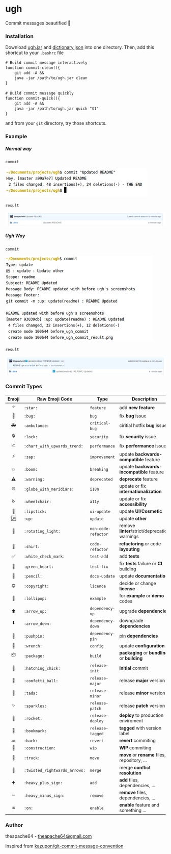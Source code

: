 # ugh
Commit messages beautified 💖 

### Installation

Download [ugh.jar](ugh.jar) and [dictionary.json](dictionary.json) into one directory. Then, add this shortcut to your `.bashrc` file

```
# Build commit message interactively
function commit-clean(){
	git add -A &&
	java -jar /path/to/ugh.jar clean
}

# Build commit message quickly
function commit-quick(){
	git add -A &&
	java -jar /path/to/ugh.jar quick "$1"
}

```

and from your `git` directory, try those shortcuts.


### Example

##### Normal way

`commit`

![](before_ugh_commit.png)


`result`

![](before_ugh_commit_result.png)


##### Ugh Way

`commit`

![](after_ugh_commit.png)


`result`

![](after_ugh_commit_result.png)


### Commit Types

| Emoji                      | Raw Emoji Code               | Type               | Description |
|:--------------------------:|------------------------------|--------------------|-------------|
| :star:                     | `:star:`                     | `feature`          | add **new feature** |
| :bug:                      | `:bug:`                      | `bug`              | fix **bug** issue |
| :ambulance:                | `:ambulance:`                | `critical-bug`              | ciritial hotfix **bug** issue |
| :lock:                     | `:lock:`                     | `security`         | fix **security** issue |
| :chart_with_upwards_trend: | `:chart_with_upwards_trend:` | `performance`      | fix **performance** issue |
| :zap:                      | `:zap:`                      | `improvement`      | update **backwards-compatible** feature |
| :boom:                     | `:boom:`                      | `breaking`         | update **backwards-incompatible** feature |
| :warning:                  | `:warning:`                  | `deprecated`       | **deprecate** feature |
| :globe_with_meridians:     | `:globe_with_meridians:`     | `i18n`             | update or fix **internationalization** |
| :wheelchair:               | `:wheelchair:`               | `a11y`             | update or fix **accessibility** |
| :lipstick:                 | `:lipstick:`                 | `ui-update`           | update **UI/Cosmetic** |
| :up:                       | `:up:`                       | `update`           | update **other** |
| :rotating_light:           | `:rotating_light:`           | `non-code-refactor`         | remove **linter**/strict/deprecation warnings |
| :shirt:                    | `:shirt:`                    | `code-refactor`         | **refactoring** or code **layouting** |
| :white_check_mark:         | `:white_check_mark:`         | `test-add`             | add **tests** |
| :green_heart:              | `:green_heart:`              | `test-fix`             | fix **tests** failure or **CI** building |
| :pencil:                   | `:pencil:`                   | `docs-update`             | update **documentation** |
| :copyright:                | `:copyright:`                | `licence`             | decide or change **license** |
| :lollipop:                 | `:lollipop:`                 | `example`          | for **example** or **demo** codes |
| :arrow_up:                 | `:arrow_up:`                 | `dependency-up`       | upgrade **dependencies** |
| :arrow_down:               | `:arrow_down:`               | `dependency-down`       | downgrade **dependencies** |
| :pushpin:                  | `:pushpin:`                  | `dependency-pin`       | pin **dependencies** |
| :wrench:                   | `:wrench:`                   | `config`           | update **configuration** |
| :package:                  | `:package:`                  | `build`            | **packaging** or **bundling** or **building** |
| :hatching_chick:           | `:hatching_chick:`           | `release-init`          | **initial** commit |
| :confetti_ball:            | `:confetti_ball:`            | `release-major`          | release **major** version |
| :tada:                     | `:tada:`                     | `release-minor`          | release **minor** version |
| :sparkles:                 | `:sparkles:`                 | `release-patch`          | release **patch** version |
| :rocket:                   | `:rocket:`                   | `release-deploy`          | **deploy** to production enviroment |
| :bookmark:                 | `:bookmark:`                 | `release-tagged`          | **tagged** with version label |
| :back:                     | `:back:`                     | `revert`           | **revert** commiting |
| :construction:             | `:construction:`             | `wip`              | **WIP** commiting |
| :truck:                    | `:truck:`                    | `move`             | **move** or **rename** files, repository, ... |
| :twisted_rightwards_arrows:| `:twisted_rightwards_arrows:`| `merge`                  | merge **conflict resolution** |
| :heavy_plus_sign:          | `:heavy_plus_sign:`          | `add`                  | **add** files, dependencies, ... |
| :heavy_minus_sign:         | `:heavy_minus_sign:`         | `remove`               | **remove** files, dependencies, ... |
| :on:                       | `:on:`                       | `enable`                  | **enable** feature and something ... |



### Author
theapache64 - theapache64@gmail.com

Inspired from [kazupon/git-commit-message-convention](https://github.com/kazupon/git-commit-message-convention)

